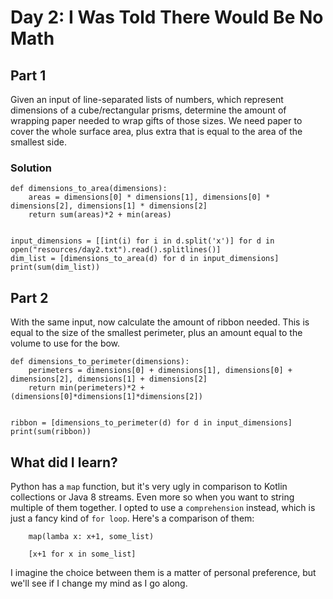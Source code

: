 # Day 2: I Was Told There Would Be No Math
## Part 1
Given an input of line-separated lists of numbers, which represent dimensions
of a cube/rectangular prisms, determine the amount of wrapping paper needed to wrap gifts of those
sizes. We need paper to cover the whole surface area, plus extra that is equal
to the area of the smallest side.
### Solution
```
def dimensions_to_area(dimensions):
    areas = dimensions[0] * dimensions[1], dimensions[0] * dimensions[2], dimensions[1] * dimensions[2]
    return sum(areas)*2 + min(areas)
    
    
input_dimensions = [[int(i) for i in d.split('x')] for d in open("resources/day2.txt").read().splitlines()]
dim_list = [dimensions_to_area(d) for d in input_dimensions]
print(sum(dim_list))
```

## Part 2
With the same input, now calculate the amount of ribbon needed. This is
equal to the size of the smallest perimeter, plus an amount equal to the 
volume to use for the bow.

```
def dimensions_to_perimeter(dimensions):
    perimeters = dimensions[0] + dimensions[1], dimensions[0] + dimensions[2], dimensions[1] + dimensions[2]
    return min(perimeters)*2 + (dimensions[0]*dimensions[1]*dimensions[2])
   
    
ribbon = [dimensions_to_perimeter(d) for d in input_dimensions]
print(sum(ribbon))
```

## What did I learn?
Python has a `map` function, but it's very ugly in comparison to Kotlin collections
or Java 8 streams. Even more so when you want to string multiple of them together. I opted to use a `comprehension` instead, which is just a fancy kind of `for loop`.
Here's a comparison of them: 
```
    map(lamba x: x+1, some_list)
    
    [x+1 for x in some_list]
```
I imagine the choice between them is a matter of personal preference, but we'll
see if I change my mind as I go along.